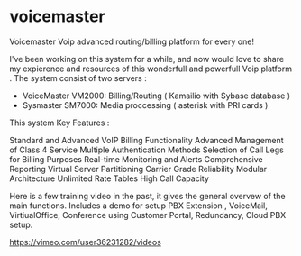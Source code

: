 # voicemaster
  Voicemaster Voip advanced routing/billing platform for  every one!


I've been working  on this system for a while,  and now would love to share my expierence and resources of this wonderfull and powerfull Voip platform .
The system consist of two servers  :  

  - VoiceMaster VM2000:   Billing/Routing    ( Kamailio with Sybase database )
  - Sysmaster SM7000:  Media proccessing ( asterisk with PRI cards )

This system Key Features :

  Standard and Advanced VoIP Billing Functionality
  Advanced Management of Class 4 Service
  Multiple Authentication Methods
  Selection of Call Legs for Billing Purposes
  Real-time Monitoring and Alerts
  Comprehensive Reporting
  Virtual Server Partitioning
  Carrier Grade Reliability
  Modular Architecture
  Unlimited Rate Tables
  High Call Capacity

Here is a few training video in the past, it gives the general overvew of the  main functions.
Includes a demo for setup PBX Extension , VoiceMail, VirtiualOffice, Conference using Customer Portal,  Redundancy, Cloud PBX setup. 


https://vimeo.com/user36231282/videos
